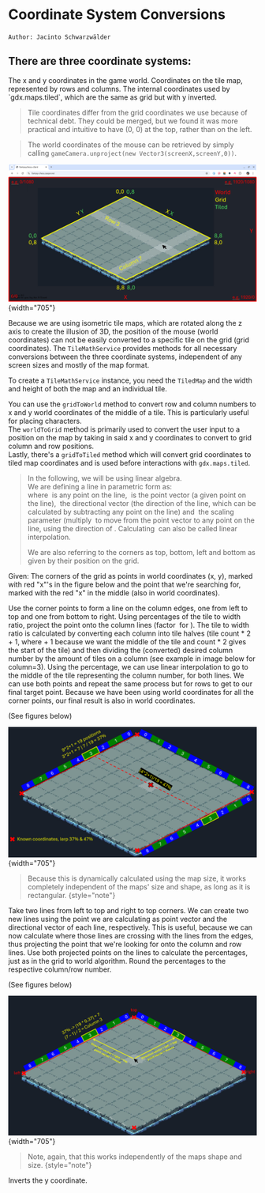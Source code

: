 # Coordinate System Conversions

`Author: Jacinto Schwarzwälder`

## There are three coordinate systems:

<deflist type="medium">
    <def title="World Coordinates">
        The x and y coordinates in the game world.
    </def>
    <def title="Grid Coordinates">
        Coordinates on the tile map, represented by rows and columns.
    </def>
    <def title="Tile Coordinates">
        The internal coordinates used by `gdx.maps.tiled`, 
        which are the same as grid but with y inverted.
    </def>
</deflist>

> Tile coordinates differ from the grid coordinates we use because of technical debt. They could be merged, but we found
> it was more practical and intuitive to have (0, 0) at the top, rather than on the left.
 
> The world coordinates of the mouse can be retrieved by simply calling 
> `gameCamera.unproject(new Vector3(screenX,screenY,0))`.

![Coordinate Systems illustration](./../img/client/CoordinateMaps.png)
{width="705"}


Because we are using isometric tile maps, which are rotated along the z axis to create the illusion of 3D, the position 
of the mouse (world coordinates) can not be easily converted to a specific tile on the grid (grid coordinates).
The `TileMathService` provides methods for all necessary conversions between the three coordinate systems,
independent of any screen sizes and mostly of the map format.

To create a `TileMathService` instance, you need the `TiledMap` and the width and height of both the map and an 
individual tile. <br />

You can use the `gridToWorld` method to convert row and column numbers to x and y world coordinates
of the middle of a tile. This is particularly useful for placing characters. <br />
The `worldToGrid` method is primarily used 
to convert the user input to a position on the map by taking in said x and y coordinates to convert to grid column 
and row positions. <br /> 
Lastly, there's a `gridToTiled` method which will convert grid coordinates to tiled map 
coordinates and is used before interactions with `gdx.maps.tiled`.

> In the following, we will be using linear algebra. <br/>
> We are defining a line in parametric form as:
> <math> \mathbf{r}(t) = \mathbf{r_0} + t \mathbf{d} </math> <br/>
> where <math>r(t)</math> is any point on the line, 
> <math>\mathbf{r_0}</math> is the point vector (a given point on the line),
> <math>\mathbf{d}</math> the directional vector (the direction of the line, which can be calculated by subtracting any point on the line)
> and <math>t</math> the scaling parameter (multiply <math>\mathbf{d}</math> to move from the point vector to any point on the line, using the direction of <math>\mathbf{d}</math>.
> Calculating <math>r(t)</math> can also be called linear interpolation.
> 
> We are also referring to the corners as top, bottom, left and bottom as given by their position on the grid.

<procedure title="Grid to World Algorithm" id="gridToWorld">
    <p>Given: The corners of the grid as points in world coordinates (x, y), marked with red "x"'s in the figure below and
    the point that we're searching for, marked with the red "x" in the middle (also in world coordinates).
    </p>
    <step>
    Use the corner points to form a line on the column edges, one from left to top and one from bottom to right.
    </step>
    <step>
    Using percentages of the tile to width ratio, project the point onto the column lines (factor <math>t</math> for <math>\mathbf{r}(t)</math>).
    The tile to width ratio is calculated by converting each column into tile halves (tile count * 2 + 1, where + 1 because we want the middle of the tile and count * 2 gives the start of the tile) and then
    dividing the (converted) desired column number by the amount of tiles on a column (see example in image below for column=3).
    </step>
    <step>Using the percentage, we can use linear interpolation to go to the middle of the tile representing the column number, for both lines.</step>
    <step>We can use both points and repeat the same process but for rows to get to our final target point.</step>
    <step>Because we have been using world coordinates for all the corner points, our final result is also in world coordinates.</step>
    <p>(See figures below)</p>
</procedure>


![Grid to World illustration](./../img/client/gridToWorld.png)
{width="705"}

> Because this is dynamically calculated using the map size, it works completely independent of 
> the maps' size and shape, as long as it is rectangular.
{style="note"}
 
<procedure title="World to Grid Algorithm" id="worldToGrid">
    <step>Take two lines from left to top and right to top corners.</step>
    <step>
    We can create two new lines using the point we are calculating as point vector and the directional vector of each line, respectively.
    This is useful, because we can now calculate where those lines are crossing with the lines from the edges, thus projecting the point 
    that we're looking for onto the column and row lines.
    </step>
    <step>Use both projected points on the lines to calculate the percentages, just as in the grid to world algorithm.</step>
    <step>Round the percentages to the respective column/row number.</step>
    <p>(See figures below)</p>
</procedure>


![World to Grid illustration](./../img/client/worldToGrid.png)
{width="705"}

> Note, again, that this works independently of the maps shape and size.
{style="note"}
 
<procedure title="Grid to Tiled Algorithm" id="gridToTiled">
    <p>Inverts the y coordinate.</p>
</procedure>




